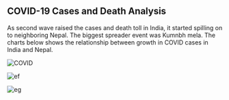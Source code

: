 
## COVID-19 Cases and Death Analysis

As second wave raised the cases and death toll in India, it started spilling on to neighboring Nepal. The  biggest spreader event was Kumnbh mela. The charts below shows the relationship between growth in COVID cases in India and Nepal.

![COVID](https://user-images.githubusercontent.com/67131400/120553023-9cb0cd80-c3bd-11eb-9b94-5cc2efcc75bb.png)

![ef](https://user-images.githubusercontent.com/67131400/120553173-cec22f80-c3bd-11eb-9bfa-f1ace03b3120.png)

![eg](https://user-images.githubusercontent.com/67131400/120553204-d4b81080-c3bd-11eb-9a69-57e6609cb162.png)


